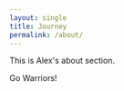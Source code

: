 ```yaml
---
layout: single
title: Journey
permalink: /about/
---
```


This is Alex's about section.

Go Warriors!

<div id="map" style="height: 400px; width: 100%;"></div>

<script>
function initMap() {
    var map = new google.maps.Map(document.getElementById('map'), {
        zoom: 2,
        center: {lat: 29.9853899, lng: 122.2077800}
    });

    var markers = [
        {
            coords: {lat: 29.9853899, lng: 122.2077800},
            content: '<h3>Zhoushan</h3><p>Hometown</p>'
        },
        {
            coords: {lat: 35.227085, lng: -80.843124},
            content: '<h3>Charlotte</h3><p>High School</p>'
        },
        {
            coords: {lat: 38.6270, lng: -90.1994},
            content: '<h3>St. Louis</h3><p>Undergraduate</p>'
        },
        {
            coords: {lat: 46.6532, lng: -79.3832},
            content: '<h3>Toronto</h3><p>Graduate</p>'
        }
    ];

    markers.forEach(function(marker) {
        addMarker(marker);
    });

    function addMarker(props) {
        var marker = new google.maps.Marker({
            position: props.coords,
            map: map
        });

        if (props.content) {
            var infoWindow = new google.maps.InfoWindow({
                content: props.content
            });

            marker.addListener('click', function() {
                infoWindow.open(map, marker);
            });
        }
    }
}
</script>

<script async defer src="https://maps.googleapis.com/maps/api/js?key=AIzaSyC_thv3syAoH-NbYLtuBpdA8XFN0KJ0dOk&callback=initMap"></script>